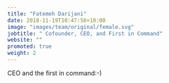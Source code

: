 ```yaml
---
title: "Fatemeh Darijani"
date: 2018-11-19T10:47:58+10:00
image: "images/team/original/female.svg"
jobtitle: " Cofounder, CEO, and First in Command"
website: ""
promoted: true
weight: 2
---
```


CEO and the first in command:-)
